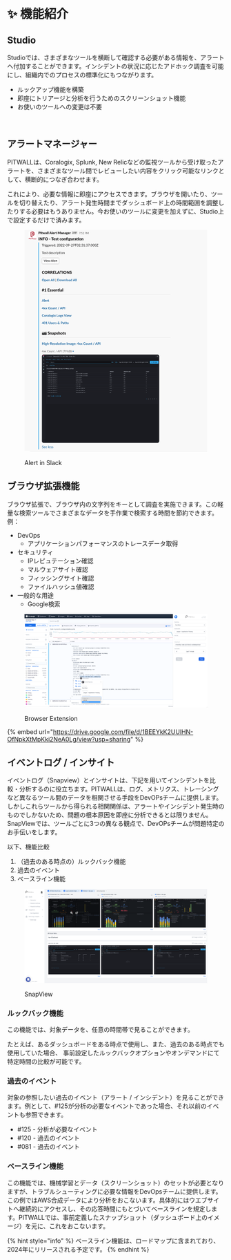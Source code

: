# ✨ 機能紹介

## Studio

Studioでは、さまざまなツールを横断して確認する必要がある情報を、アラートへ付加することができます。インシデントの状況に応じたアドホック調査を可能にし、組織内でのプロセスの標準化にもつながります。

* ルックアップ機能を構築
* 即座にトリアージと分析を行うためのスクリーンショット機能
* お使いのツールへの変更は不要

<figure><img src="https://lh7-us.googleusercontent.com/7y1ps6PAy_YUwi_FifO_BggULmAUTTSO1yksSdRvfF8ODiDQrzEjwA8CWKzqjqCo_IksRcaMn6A736d8nLdGo9SMIc1KV9QZzdHYDqgx9ShSOtUNSQL2_WMCjbrtV-yERDfLW8lIVE-zzs8dum95sLFInw=s2048" alt=""><figcaption></figcaption></figure>

## アラートマネージャー

PITWALLは、Coralogix, Splunk, New Relicなどの監視ツールから受け取ったアラートを、さまざまなツール間でレビューしたい内容をクリック可能なリンクとして、横断的につなぎ合わせます。

これにより、必要な情報に即座にアクセスできます。ブラウザを開いたり、ツールを切り替えたり、アラート発生時間までダッシュボード上の時間範囲を調整したりする必要はもうありません。今お使いのツールに変更を加えずに、Studio上で設定するだけで済みます。

&#x20;

<figure><img src="../.gitbook/assets/image (46).png" alt=""><figcaption><p>Alert in Slack</p></figcaption></figure>

## ブラウザ拡張機能

ブラウザ拡張で、ブラウザ内の文字列をキーとして調査を実施できます。この軽量な検索ツールでさまざまなデータを手作業で検索する時間を節約できます。例：

* DevOps
  * アプリケーションパフォーマンスのトレースデータ取得
* セキュリティ
  * IPレピュテーション確認
  * マルウェアサイト確認
  * フィッシングサイト確認
  * &#x20;ファイルハッシュ値確認
* 一般的な用途
  * Google検索

<figure><img src="../.gitbook/assets/image (53).png" alt=""><figcaption><p>Browser Extension</p></figcaption></figure>

{% embed url="https://drive.google.com/file/d/1BEEYkK2UUlHN-OfNpkXtMpKki2NeA0Lg/view?usp=sharing" %}

## イベントログ / インサイト

イベントログ（Snapview）とインサイトは、下記を用いてインシデントを比較・分析するのに役立ちます。PITWALLは、ログ、メトリクス、トレーシングなど異なるツール間のデータを相関させる手段をDevOPsチームに提供します。しかしこれらツールから得られる相関関係は、アラートやインシデント発生時のものでしかないため、問題の根本原因を即座に分析できるとは限りません。SnapViewでは、ツールごとに3つの異なる観点で、DevOPsチームが問題特定のお手伝いをします。

以下、機能比較

1. （過去のある時点の）ルックバック機能
2. 過去のイベント
3. ベースライン機能

<figure><img src="../.gitbook/assets/image (63).png" alt=""><figcaption><p>SnapView</p></figcaption></figure>

### ルックバック機能 <a href="#other-times" id="other-times"></a>

この機能では、対象データを、任意の時間帯で見ることができます。

たとえば、あるダッシュボードをある時点で使用し、また、過去のある時点でも使用していた場合、 事前設定したルックバックオプションやオンデマンドにて特定時間の比較が可能です。

### 過去のイベント <a href="#past-evemts" id="past-evemts"></a>

対象の参照したい過去のイベント（アラート / インシデント）を見ることができます。例として、#125が分析の必要なイベントであった場合、それ以前のイベントも参照できます。

* \#125 - 分析が必要なイベント
* \#120 - 過去のイベント
* \#081 - 過去のイベント

### ベースライン機能 <a href="#baselines" id="baselines"></a>

この機能では、機械学習とデータ（スクリーンショット）のセットが必要となりますが、トラブルシューティングに必要な情報をDevOpsチームに提供します。 この例ではAWS合成データにより分析をおこないます。具体的にはウエブサイトへ継続的にアクセスし、その応答時間にもとづいてベースラインを規定します。PITWALLでは、事前定義したスナップショット（ダッシュボード上のイメージ）を元に、これをおこないます。

{% hint style="info" %}
ベースライン機能は、ロードマップに含まれており、2024年にリリースされる予定です。
{% endhint %}
